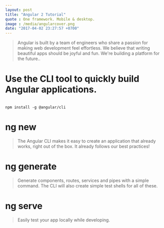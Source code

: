 ```yaml
---
layout: post
title: "Angular 2 Tutorial"
quote : One framework. Mobile & desktop.
image : /media/angularcover.png
date: "2017-04-02 23:27:57 +0700"
---
```


<blockquote>Angular is built by a team of engineers who share a passion for making web development feel effortless. We believe that writing beautiful apps should be joyful and fun. We're building a platform for the future..</blockquote>

# Use the CLI tool to quickly build Angular applications.

<code>
npm install -g @angular/cli
</code>


# ng new

<blockquote> The Angular CLI makes it easy to create an application that already works, right out of the box. It already follows our best practices!
</blockquote>

# ng generate

<blockquote>Generate components, routes, services and pipes with a simple command. The CLI will also create simple test shells for all of these.</blockquote>

# ng serve

<blockquote>Easily test your app locally while developing.</blockquote>